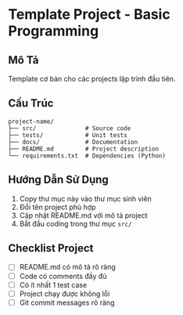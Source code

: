 # Template Project - Basic Programming

## Mô Tả
Template cơ bản cho các projects lập trình đầu tiên.

## Cấu Trúc
```
project-name/
├── src/              # Source code
├── tests/            # Unit tests
├── docs/             # Documentation
├── README.md         # Project description
└── requirements.txt  # Dependencies (Python)
```

## Hướng Dẫn Sử Dụng
1. Copy thư mục này vào thư mục sinh viên
2. Đổi tên project phù hợp
3. Cập nhật README.md với mô tả project
4. Bắt đầu coding trong thư mục `src/`

## Checklist Project
- [ ] README.md có mô tả rõ ràng
- [ ] Code có comments đầy đủ
- [ ] Có ít nhất 1 test case
- [ ] Project chạy được không lỗi
- [ ] Git commit messages rõ ràng
